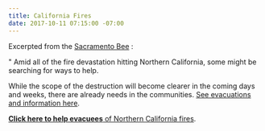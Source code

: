 ```yaml
---
title: California Fires
date: 2017-10-11 07:15:00 -07:00
---
```


Excerpted from the [Sacramento Bee](http://www.sacbee.com/) :

"  Amid all of the fire devastation hitting Northern California, some might be searching for ways to help.

While the scope of the destruction will become clearer in the coming days and weeks, there are already needs in the communities. [See evacuations and information here](http://www.sacbee.com/news/state/california/fires/article177893206.html).

[**Click here to help evacuees** of Northern California fires](http://www.sacbee.com/news/local/article177964926.html).


